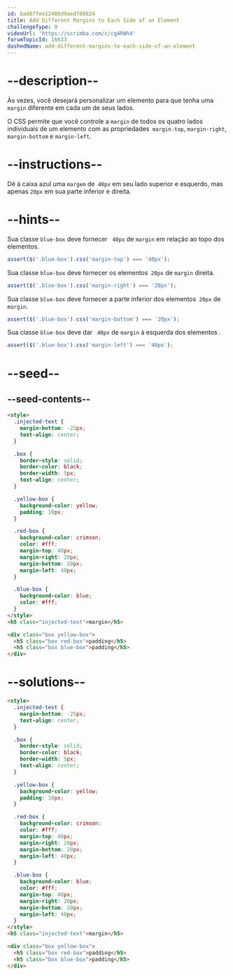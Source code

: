 ```yaml
---
id: bad87fee1248bd9aedf08824
title: Add Different Margins to Each Side of an Element
challengeType: 0
videoUrl: 'https://scrimba.com/c/cg4RWh4'
forumTopicId: 16633
dashedName: add-different-margins-to-each-side-of-an-element
---
```


# --description--

Às vezes, você desejará personalizar um elemento para que tenha uma `margin` diferente em cada um de seus lados.

O CSS permite que você controle a `margin` de todos os quatro lados individuais de um elemento com as propriedades` margin-top`, `margin-right`,` margin-bottom` e `margin-left`. 

# --instructions--

Dê à caixa azul uma `margem` de` 40px` em seu lado superior e esquerdo, mas apenas `20px` em sua parte inferior e direita. 
# --hints--

Sua classe `blue-box` deve fornecer ` 40px` de `margin` em relação ao topo dos elementos. 

```js
assert($('.blue-box').css('margin-top') === '40px');
```

Sua classe `blue-box` deve fornecer os elementos` 20px` de `margin` direita. 

```js
assert($('.blue-box').css('margin-right') === '20px');
```

Sua classe `blue-box` deve fornecer a parte inferior dos elementos` 20px` de `margin`. 

```js
assert($('.blue-box').css('margin-bottom') === '20px');
```

Sua classe `blue-box` deve dar ` 40px` de `margin` à esquerda dos elementos . 
```js
assert($('.blue-box').css('margin-left') === '40px');
```

# --seed--

## --seed-contents--

```html
<style>
  .injected-text {
    margin-bottom: -25px;
    text-align: center;
  }

  .box {
    border-style: solid;
    border-color: black;
    border-width: 5px;
    text-align: center;
  }

  .yellow-box {
    background-color: yellow;
    padding: 10px;
  }

  .red-box {
    background-color: crimson;
    color: #fff;
    margin-top: 40px;
    margin-right: 20px;
    margin-bottom: 20px;
    margin-left: 40px;
  }

  .blue-box {
    background-color: blue;
    color: #fff;
  }
</style>
<h5 class="injected-text">margin</h5>

<div class="box yellow-box">
  <h5 class="box red-box">padding</h5>
  <h5 class="box blue-box">padding</h5>
</div>
```

# --solutions--

```html
<style>
  .injected-text {
    margin-bottom: -25px;
    text-align: center;
  }

  .box {
    border-style: solid;
    border-color: black;
    border-width: 5px;
    text-align: center;
  }

  .yellow-box {
    background-color: yellow;
    padding: 10px;
  }

  .red-box {
    background-color: crimson;
    color: #fff;
    margin-top: 40px;
    margin-right: 20px;
    margin-bottom: 20px;
    margin-left: 40px;
  }

  .blue-box {
    background-color: blue;
    color: #fff;
    margin-top: 40px;
    margin-right: 20px;
    margin-bottom: 20px;
    margin-left: 40px;
  }
</style>
<h5 class="injected-text">margin</h5>

<div class="box yellow-box">
  <h5 class="box red-box">padding</h5>
  <h5 class="box blue-box">padding</h5>
</div>
```
